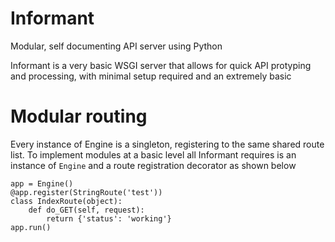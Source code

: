 Informant
=========

Modular, self documenting API server using Python


Informant is a very basic WSGI server that allows for quick API protyping and processing, with minimal setup required and an extremely basic


Modular routing
===============

Every instance of Engine is a singleton, registering to the same shared route list. To implement modules at a basic level all Informant requires is an instance of `Engine` and a route registration decorator as shown below

	app = Engine()
	@app.register(StringRoute('test'))
	class IndexRoute(object):
		def do_GET(self, request):
			return {'status': 'working'}
	app.run()
